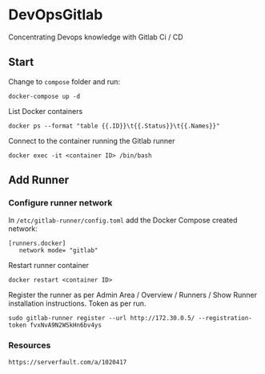 # DevOpsGitlab
Concentrating Devops knowledge with Gitlab Ci / CD

## Start
Change to `compose` folder and run:
```
docker-compose up -d
```
List Docker containers
```
docker ps --format "table {{.ID}}\t{{.Status}}\t{{.Names}}"
```
Connect to the container running the Gitlab runner
```
docker exec -it <container ID> /bin/bash
```
## Add Runner
### Configure runner network
In `/etc/gitlab-runner/config.toml` add the Docker Compose created network:
```
[runners.docker]
   network mode= "gitlab"
```
Restart runner container
```
docker restart <container ID>
```
Register the runner as per Admin Area / Overview / Runners / Show Runner installation instructions. Token as per run.
```
sudo gitlab-runner register --url http://172.30.0.5/ --registration-token fvxNvA9N2WSkHn6bv4ys
```
### Resources
```
https://serverfault.com/a/1020417
```


